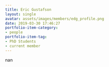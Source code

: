 ```yaml
---
title: Eric Gustafson
layout: single
avatar: assets/images/members/edg_profile.png
date: 2019-03-30 17:46:27
portfolio-item-category:
- people
portfolio-item-tag:
- PhD Students
- current member
---
```

nan